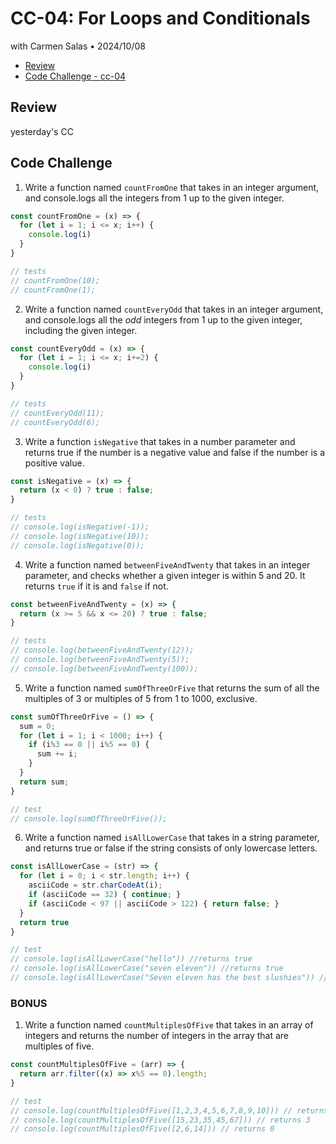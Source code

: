 # CC-04: For Loops and Conditionals
with Carmen Salas • 2024/10/08

- [Review](#review)
- [Code Challenge - cc-04](#code-challenge---cc-04)

## Review
yesterday's CC

## Code Challenge
1. Write a function named `countFromOne` that takes in an integer argument, and console.logs all the integers from 1 up to the given integer.
```js
const countFromOne = (x) => {
  for (let i = 1; i <= x; i++) {
    console.log(i)
  }
}

// tests
// countFromOne(10);
// countFromOne(1);
```

2. Write a function named `countEveryOdd` that takes in an integer argument, and console.logs all the *odd* integers from 1 up to the given integer, including the given integer.
```js
const countEveryOdd = (x) => {
  for (let i = 1; i <= x; i+=2) {
    console.log(i)
  }
}

// tests
// countEveryOdd(11);
// countEveryOdd(6);
```

3. Write a function `isNegative` that takes in a number parameter and returns true if the number is a negative value and false if the number is a positive value.
```js
const isNegative = (x) => {
  return (x < 0) ? true : false;
}

// tests
// console.log(isNegative(-1));
// console.log(isNegative(10));
// console.log(isNegative(0));
```

4. Write a function named `betweenFiveAndTwenty` that takes in an integer parameter, and checks whether a given integer is within 5 and 20. It returns `true` if it is and `false` if not.
```js
const betweenFiveAndTwenty = (x) => {
  return (x >= 5 && x <= 20) ? true : false;
}

// tests
// console.log(betweenFiveAndTwenty(12));
// console.log(betweenFiveAndTwenty(5));
// console.log(betweenFiveAndTwenty(100));
```

5. Write a function named `sumOfThreeOrFive` that returns the sum of all the multiples of 3 or multiples of 5 from 1 to 1000, exclusive.
```js
const sumOfThreeOrFive = () => {
  sum = 0;
  for (let i = 1; i < 1000; i++) {
    if (i%3 == 0 || i%5 == 0) {
      sum += i;
    }
  }
  return sum;
}

// test
// console.log(sumOfThreeOrFive());
```

6. Write a function named `isAllLowerCase` that takes in a string parameter, and returns true or false if the string consists of only lowercase letters.
```js
const isAllLowerCase = (str) => {
  for (let i = 0; i < str.length; i++) {
    asciiCode = str.charCodeAt(i);
    if (asciiCode == 32) { continue; }
    if (asciiCode < 97 || asciiCode > 122) { return false; }
  }
  return true
}

// test
// console.log(isAllLowerCase("hello")) //returns true
// console.log(isAllLowerCase("seven eleven")) //returns true
// console.log(isAllLowerCase("Seven eleven has the best slushies")) //returns false
```

### BONUS
1. Write a function named `countMultiplesOfFive` that takes in an array of integers and returns the number of integers in the array that are multiples of five.
```js
const countMultiplesOfFive = (arr) => {
  return arr.filter((x) => x%5 == 0).length;
}

// test
// console.log(countMultiplesOfFive([1,2,3,4,5,6,7,8,9,10])) // returns 2
// console.log(countMultiplesOfFive([15,23,35,45,67])) // returns 3
// console.log(countMultiplesOfFive([2,6,14])) // returns 0
```